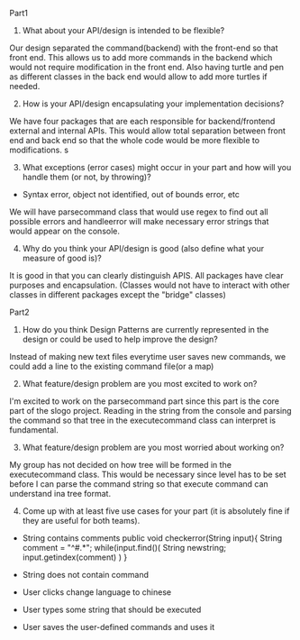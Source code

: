 Part1


1.  What about your API/design is intended to be flexible?

Our design separated the command(backend) with the front-end so that front end. This allows us to add more commands in the backend 
which would not require modification in the front end. Also having turtle and pen as different classes in the back end would allow to add 
more turtles if needed.  

2. How is your API/design encapsulating your implementation decisions?

We have four packages that are each responsible for backend/frontend external and internal APIs. This would allow total separation between 
front end and back end so that the whole code would be more flexible to modifications. s

3. What exceptions (error cases) might occur in your part and how will you handle them (or not, by throwing)?

* Syntax error, object not identified, out of bounds error, etc

We will have parsecommand class that would use regex to find out all possible errors and handleerror will make 
necessary error strings that would appear on the console. 


4. Why do you think your API/design is good (also define what your measure of good is)?

It is good in that you can clearly distinguish APIS. All packages have clear purposes and encapsulation. (Classes would not have to interact with other 
classes in different packages except the "bridge" classes)

Part2 


1. How do you think Design Patterns are currently represented in the design or could be used to help improve the design?

Instead of making new text files everytime user saves new commands, we could add a line to the existing command file(or a map)

2. What feature/design problem are you most excited to work on?

I'm excited to work on the parsecommand part since this part is the core part of the slogo project. Reading in the string from the console and 
parsing the command so that tree in the executecommand class can interpret is fundamental. 

3. What feature/design problem are you most worried about working on?

My group has not decided on how tree will be formed in the executecommand class. This would be necessary since level has to be set before I can parse the command string so
that execute command can understand ina tree format.

4. Come up with at least five use cases for your part (it is absolutely fine if they are useful for both teams).

* String contains comments
public void checkerror(String input){
String comment = "^#.*"; 
while(input.find()(
    String newstring;
    input.getindex(comment)
    )
}

* String does not contain command 

* User clicks change language to chinese

* User types some string that should be executed 

* User saves the user-defined commands and uses it 